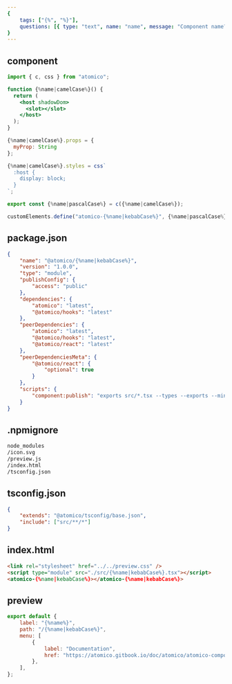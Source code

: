 ```yaml
---
{
    tags: ["{%", "%}"],
    questions: [{ type: "text", name: "name", message: "Component name?" }],
}
---
```


## component

```jsx {%name|kebabCase%}/src/{%name|kebabCase%}.tsx
import { c, css } from "atomico";

function {%name|camelCase%}() {
  return (
    <host shadowDom>
      <slot></slot>
    </host>
  );
}

{%name|camelCase%}.props = {
  myProp: String
};

{%name|camelCase%}.styles = css`
  :host {
    display: block;
  }
`;

export const {%name|pascalCase%} = c({%name|camelCase%});

customElements.define("atomico-{%name|kebabCase%}", {%name|pascalCase%});
```

## package.json

```json {%name|kebabCase%}/package.json
{
    "name": "@atomico/{%name|kebabCase%}",
    "version": "1.0.0",
    "type": "module",
    "publishConfig": {
        "access": "public"
    },
    "dependencies": {
        "atomico": "latest",
        "@atomico/hooks": "latest"
    },
    "peerDependencies": {
        "atomico": "latest",
        "@atomico/hooks": "latest",
        "@atomico/react": "latest"
    },
    "peerDependenciesMeta": {
        "@atomico/react": {
            "optional": true
        }
    },
    "scripts": {
        "component:publish": "exports src/*.tsx --types --exports --minify  --analyzer --publish"
    }
}
```

## .npmignore

```txt {%name|kebabCase%}/.npmignore
node_modules
/icon.svg
/preview.js
/index.html
/tsconfig.json
```

## tsconfig.json

```json {%name|kebabCase%}/tsconfig.json
{
    "extends": "@atomico/tsconfig/base.json",
    "include": ["src/**/*"]
}
```

## index.html

```html {%name|kebabCase%}/index.html
<link rel="stylesheet" href="../../preview.css" />
<script type="module" src="./src/{%name|kebabCase%}.tsx"></script>
<atomico-{%name|kebabCase%}></atomico-{%name|kebabCase%}>
```

## preview

```js {%name|kebabCase%}/preview.html
export default {
    label: "{%name%}",
    path: "/{%name|kebabCase%}",
    menu: [
        {
            label: "Documentation",
            href: "https://atomico.gitbook.io/doc/atomico/atomico-components/{%name|kebabCase%}",
        },
    ],
};
```
